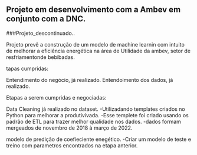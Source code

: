 ## Projeto em desenvolvimento com a Ambev em conjunto com a DNC.

###Projeto_descontinuado..


Projeto prevê a construção de um modelo de machine learnin com intuito de melhorar a eficiência 
energética na área de Utilidade da ambev, setor de resfriamentonde bebibadas. 

tapas cumpridas:

  Entendimento do negócio, já realizado.
  Entendoimento dos dados, já realizado.

Etapas a serem cumpridas e negociadas:
  
  Data Cleaning já realizado no dataset.
    -Utilizadando templates criados no Python para melhorar a produtivivada.
    -Esse templete foi criado usando os padrão de ETL para trazer melhor qualidade nos dados.
    -dados formam mergeados de novembro de 2018 à março de 2022.
  
modelo de predição de coefieciente enegético.
    -Criar um modelo de teste e treino com parametros encontrados na etapa anterior.
    
    
